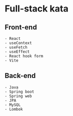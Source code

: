 # Full-stack kata 

## Front-end
	- React
	- useContext
	- useFetch
	- useEffect
	- React hook form
	- Vite

## Back-end
	- Java
	- Spring boot
	- Spring web
	- JPA
	- MySQL
	- Lombok
